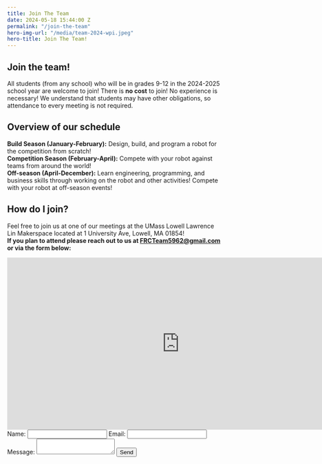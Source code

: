 ```yaml
---
title: Join The Team
date: 2024-05-18 15:44:00 Z
permalink: "/join-the-team"
hero-img-url: "/media/team-2024-wpi.jpeg"
hero-title: Join The Team!
---
```


## Join the team!

All students (from any school) who will be in grades 9-12 in the 2024-2025 school year are welcome to join! There is **no cost** to join! No experience is necessary! We understand that students may have other obligations, so attendance to every meeting is not required.  

## Overview of our schedule
**Build Season (January-February):** Design, build, and program a robot for the competition from scratch!  
**Competition Season (February-April):** Compete with your robot against teams from around the world!  
**Off-season (April-December):** Learn engineering, programming, and business skills through working on the robot and other activities! Compete with your robot at off-season events!

## How do I join?
Feel free to join us at one of our meetings at the UMass Lowell Lawrence Lin Makerspace located at 1 University Ave, Lowell, MA 01854!   
**If you plan to attend please reach out to us at [FRCTeam5962@gmail.com](mailto:FRCTeam5962@gmail.com) or via the form below:** 
<iframe src="https://calendar.google.com/calendar/embed?src=9pu1flss3mumj4pnm1u7946dgs%40group.calendar.google.com&ctz=America%2FNew_York" style="border: 0" width="800" height="400" frameborder="0" scrolling="no"></iframe>

<form action="https://formspree.io/frc_team_5962_captains@googlegroups.com" method="POST">
<label for="name">Name: </label>
<input type="text" name="name" id="name">
<label for="email">Email: </label>
<input type="email" name="email" id="email">
<label for="msg">Message: </label>
<textarea id="msg" name="msg"></textarea>
<input type="submit" value="Send">
</form>
